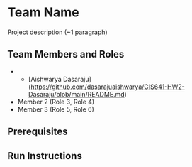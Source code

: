 # Team Name

Project description (~1 paragraph)

## Team Members and Roles

* - [Aishwarya Dasaraju] (https://github.com/dasarajuaishwarya/CIS641-HW2-Dasaraju/blob/main/README.md)
* Member 2 (Role 3, Role 4)
* Member 3 (Role 5, Role 6)

## Prerequisites

## Run Instructions
